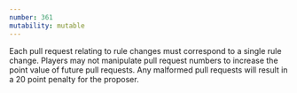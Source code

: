 ```yaml
---
number: 361
mutability: mutable
---
```


Each pull request relating to rule changes must correspond to a single rule change.
Players may not manipulate pull request numbers to increase the point value of future pull requests.
Any malformed pull requests will result in a 20 point penalty for the proposer.
